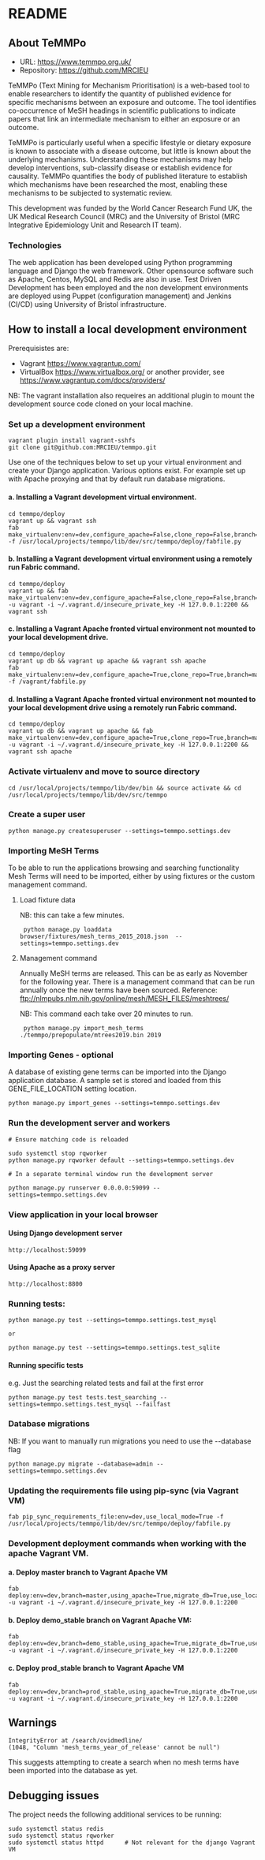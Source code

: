 # README

## About TeMMPo

* URL: https://www.temmpo.org.uk/
* Repository: https://github.com/MRCIEU

TeMMPo (Text Mining for Mechanism Prioritisation) is a web-based tool to enable researchers to identify the quantity of published evidence for specific mechanisms between an exposure and outcome. The tool identifies co-occurrence of MeSH headings in scientific publications to indicate papers that link an intermediate mechanism to either an exposure or an outcome.

TeMMPo is particularly useful when a specific lifestyle or dietary exposure is known to associate with a disease outcome, but little is known about the underlying mechanisms. Understanding these mechanisms may help develop interventions, sub-classify disease or establish evidence for causality. TeMMPo quantifies the body of published literature to establish which mechanisms have been researched the most, enabling these mechanisms to be subjected to systematic review.

This development was funded by the World Cancer Research Fund UK, the UK Medical Research Council (MRC) and the University of Bristol (MRC Integrative Epidemiology Unit and Research IT team).

### Technologies

The web application has been developed using Python programming language and Django the web framework.  Other opensource software such as Apache, Centos, MySQL and Redis are also in use.  Test Driven Development has been employed and the non development environments are deployed using Puppet (configuration management) and Jenkins (CI/CD) using University of Bristol infrastructure.

## How to install a local development environment

Prerequisistes are:

* Vagrant https://www.vagrantup.com/
* VirtualBox https://www.virtualbox.org/ or another provider, see https://www.vagrantup.com/docs/providers/

NB: The vagrant installation also requeires an additional plugin to mount the development source code cloned on your local machine.

### Set up a development environment

    vagrant plugin install vagrant-sshfs
    git clone git@github.com:MRCIEU/temmpo.git

Use one of the techniques below to set up your virtual environment and create your Django application.
Various options exist.  For example set up with Apache proxying and that by default run database migrations.

#### a. Installing a Vagrant development virtual environment.

    cd temmpo/deploy
    vagrant up && vagrant ssh
    fab make_virtualenv:env=dev,configure_apache=False,clone_repo=False,branch=None,migrate_db=True,use_local_mode=True,requirements=dev -f /usr/local/projects/temmpo/lib/dev/src/temmpo/deploy/fabfile.py

#### b. Installing a Vagrant development virtual environment using a remotely run Fabric command.

    cd temmpo/deploy
    vagrant up && fab make_virtualenv:env=dev,configure_apache=False,clone_repo=False,branch=None,migrate_db=True,use_local_mode=False,requirements=dev  -u vagrant -i ~/.vagrant.d/insecure_private_key -H 127.0.0.1:2200 && vagrant ssh

#### c. Installing a Vagrant Apache fronted virtual environment not mounted to your local development drive.

    cd temmpo/deploy
    vagrant up db && vagrant up apache && vagrant ssh apache
    fab make_virtualenv:env=dev,configure_apache=True,clone_repo=True,branch=master,migrate_db=True,use_local_mode=True,requirements=base -f /vagrant/fabfile.py


#### d. Installing a Vagrant Apache fronted virtual environment not mounted to your local development drive using a remotely run Fabric command.

    cd temmpo/deploy
    vagrant up db && vagrant up apache && fab make_virtualenv:env=dev,configure_apache=True,clone_repo=True,branch=master,migrate_db=True,use_local_mode=False,requirements=base -u vagrant -i ~/.vagrant.d/insecure_private_key -H 127.0.0.1:2200 && vagrant ssh apache


### Activate virtualenv and move to source directory

    cd /usr/local/projects/temmpo/lib/dev/bin && source activate && cd /usr/local/projects/temmpo/lib/dev/src/temmpo

### Create a super user

    python manage.py createsuperuser --settings=temmpo.settings.dev

### Importing MeSH Terms

To be able to run the applications browsing and searching functionality Mesh Terms will need to be imported, either by using fixtures or the custom management command.

1. Load fixture data

    NB: this can take a few minutes.

        python manage.py loaddata browser/fixtures/mesh_terms_2015_2018.json  --settings=temmpo.settings.dev

2. Management command

    Annually MeSH terms are released.  This can be as early as November for the following year.  There is a management command that can be run annually once the new terms have been sourced.  Reference: ftp://nlmpubs.nlm.nih.gov/online/mesh/MESH_FILES/meshtrees/

    NB: This command each take over 20 minutes to run.

        python manage.py import_mesh_terms ./temmpo/prepopulate/mtrees2019.bin 2019

### Importing Genes - optional

A database of existing gene terms can be imported into the Django application database.  A sample set is stored and loaded from this GENE_FILE_LOCATION setting location.

    python manage.py import_genes --settings=temmpo.settings.dev

### Run the development server and workers

    # Ensure matching code is reloaded

    sudo systemctl stop rqworker
    python manage.py rqworker default --settings=temmpo.settings.dev

    # In a separate terminal window run the development server
    
    python manage.py runserver 0.0.0.0:59099 --settings=temmpo.settings.dev

### View application in your local browser

####  Using Django development server

    http://localhost:59099

####  Using Apache as a proxy server

    http://localhost:8800

### Running tests:

    python manage.py test --settings=temmpo.settings.test_mysql

    or

    python manage.py test --settings=temmpo.settings.test_sqlite

#### Running specific tests

e.g. Just the searching related tests and fail at the first error

    python manage.py test tests.test_searching --settings=temmpo.settings.test_mysql --failfast

### Database migrations

NB: If you want to manually run migrations you need to use the --database flag

    python manage.py migrate --database=admin --settings=temmpo.settings.dev

### Updating the requirements file using pip-sync (via Vagrant VM)

    fab pip_sync_requirements_file:env=dev,use_local_mode=True -f /usr/local/projects/temmpo/lib/dev/src/temmpo/deploy/fabfile.py

### Development deployment commands when working with the apache Vagrant VM.

#### a. Deploy master branch to Vagrant Apache VM

    fab deploy:env=dev,branch=master,using_apache=True,migrate_db=True,use_local_mode=False,use_pip_sync=True,requirements=base -u vagrant -i ~/.vagrant.d/insecure_private_key -H 127.0.0.1:2200

#### b. Deploy demo_stable branch on Vagrant Apache VM:

    fab deploy:env=dev,branch=demo_stable,using_apache=True,migrate_db=True,use_local_mode=False,use_pip_sync=True,requirements=base -u vagrant -i ~/.vagrant.d/insecure_private_key -H 127.0.0.1:2200

#### c. Deploy prod_stable branch to Vagrant Apache VM

    fab deploy:env=dev,branch=prod_stable,using_apache=True,migrate_db=True,use_local_mode=False,use_pip_sync=True,requirements=base -u vagrant -i ~/.vagrant.d/insecure_private_key -H 127.0.0.1:2200

## Warnings

    IntegrityError at /search/ovidmedline/
    (1048, "Column 'mesh_terms_year_of_release' cannot be null")

This suggests attempting to create a search when no mesh terms have been imported into the database as yet.

## Debugging issues

The project needs the following additional services to be running:

    sudo systemctl status redis
    sudo systemctl status rqworker
    sudo systemctl status httpd      # Not relevant for the django Vagrant VM
